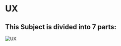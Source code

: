 # UX
## This Subject is divided into 7 parts:
![UX](https://github.com/user-attachments/assets/c1191438-9aa5-4b51-90dc-7f488b33c126)
